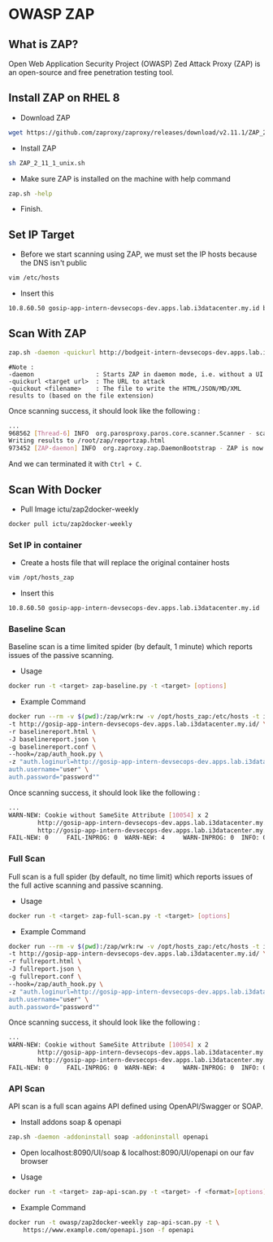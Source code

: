 # OWASP ZAP

## What is ZAP?
Open Web Application Security Project (OWASP) Zed Attack Proxy (ZAP) is an open-source and free penetration testing tool.

## Install ZAP on RHEL 8
- Download ZAP
```bash
wget https://github.com/zaproxy/zaproxy/releases/download/v2.11.1/ZAP_2_11_1_unix.sh
```

- Install ZAP
```bash
sh ZAP_2_11_1_unix.sh
```

- Make sure ZAP is installed on the machine with help command
```bash
zap.sh -help
```

- Finish.

## Set IP Target
- Before we start scanning using ZAP, we must set the IP hosts because the DNS isn't public
```bash
vim /etc/hosts
```

- Insert this
```bash
10.8.60.50 gosip-app-intern-devsecops-dev.apps.lab.i3datacenter.my.id bodgeit-intern-devsecops-dev.apps.lab.i3datacenter.my.id
```

## Scan With ZAP
```bash
zap.sh -daemon -quickurl http://bodgeit-intern-devsecops-dev.apps.lab.i3datacenter.my.id -quickout $(pwd)/report.html
```
```
#Note :
-daemon                 : Starts ZAP in daemon mode, i.e. without a UI
-quickurl <target url>  : The URL to attack
-quickout <filename>    : The file to write the HTML/JSON/MD/XML results to (based on the file extension)
```

Once scanning success, it should look like the following :
```bash
...
968562 [Thread-6] INFO  org.parosproxy.paros.core.scanner.Scanner - scanner completed in 857.949s
Writing results to /root/zap/reportzap.html
973452 [ZAP-daemon] INFO  org.zaproxy.zap.DaemonBootstrap - ZAP is now listening on localhost:8080
```

And we can terminated it with ```Ctrl + C```.

## Scan With Docker
- Pull Image ictu/zap2docker-weekly
```bash
docker pull ictu/zap2docker-weekly
```

### Set IP in container
- Create a hosts file that will replace the original container hosts
```bash
vim /opt/hosts_zap
```

- Insert this
```bash
10.8.60.50 gosip-app-intern-devsecops-dev.apps.lab.i3datacenter.my.id
```

### Baseline Scan
Baseline scan is a time limited spider (by default, 1 minute) which reports issues of the passive scanning.

- Usage
```bash
docker run -t <target> zap-baseline.py -t <target> [options]
```

- Example Command
```bash
docker run --rm -v $(pwd):/zap/wrk:rw -v /opt/hosts_zap:/etc/hosts -t ictu/zap2docker-weekly zap-baseline.py -I -j \
-t http://gosip-app-intern-devsecops-dev.apps.lab.i3datacenter.my.id/ \
-r baselinereport.html \
-J baselinereport.json \
-g baselinereport.conf \
--hook=/zap/auth_hook.py \
-z "auth.loginurl=http://gosip-app-intern-devsecops-dev.apps.lab.i3datacenter.my.id/login \
auth.username="user" \
auth.password="password""
```

Once scanning success, it should look like the following :
```bash
...
WARN-NEW: Cookie without SameSite Attribute [10054] x 2
        http://gosip-app-intern-devsecops-dev.apps.lab.i3datacenter.my.id/login (200 OK)
        http://gosip-app-intern-devsecops-dev.apps.lab.i3datacenter.my.id/register (302 FOUND)
FAIL-NEW: 0     FAIL-INPROG: 0  WARN-NEW: 4     WARN-INPROG: 0  INFO: 0 IGNORE: 0       PASS: 29
```

### Full Scan
Full scan is a full spider (by default, no time limit) which reports issues of the full active scanning and passive scanning.

- Usage
```bash
docker run -t <target> zap-full-scan.py -t <target> [options]
```

- Example Command
```bash
docker run --rm -v $(pwd):/zap/wrk:rw -v /opt/hosts_zap:/etc/hosts -t ictu/zap2docker-weekly zap-full-scan.py -I -j \
-t http://gosip-app-intern-devsecops-dev.apps.lab.i3datacenter.my.id/ \
-r fullreport.html \
-J fullreport.json \
-g fullreport.conf \
--hook=/zap/auth_hook.py \
-z "auth.loginurl=http://gosip-app-intern-devsecops-dev.apps.lab.i3datacenter.my.id/login \
auth.username="user" \
auth.password="password""
```

Once scanning success, it should look like the following :
```bash
...
WARN-NEW: Cookie without SameSite Attribute [10054] x 2
        http://gosip-app-intern-devsecops-dev.apps.lab.i3datacenter.my.id/login (200 OK)
        http://gosip-app-intern-devsecops-dev.apps.lab.i3datacenter.my.id/register (302 FOUND)
FAIL-NEW: 0     FAIL-INPROG: 0  WARN-NEW: 4     WARN-INPROG: 0  INFO: 0 IGNORE: 0       PASS: 52
```

### API Scan
API scan is a full scan agains API defined using OpenAPI/Swagger or SOAP.

- Install addons soap & openapi
```bash
zap.sh -daemon -addoninstall soap -addoninstall openapi
```

- Open localhost:8090/UI/soap & localhost:8090/UI/openapi on our fav browser

- Usage
```bash
docker run -t <target> zap-api-scan.py -t <target> -f <format>[options]
```

- Example Command
```bash
docker run -t owasp/zap2docker-weekly zap-api-scan.py -t \  
    https://www.example.com/openapi.json -f openapi 
```
